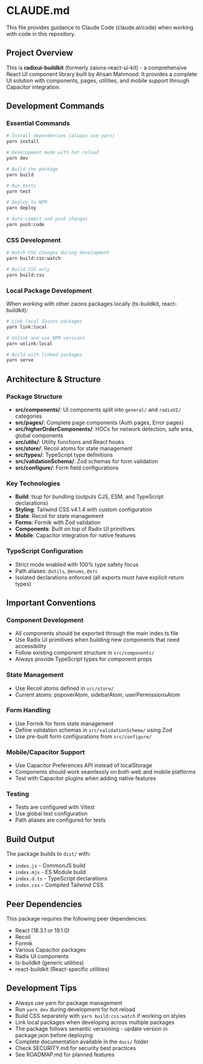# CLAUDE.md

This file provides guidance to Claude Code (claude.ai/code) when working with code in this repository.

## Project Overview

This is **radixui-buildkit** (formerly zaions-react-ui-kit) - a comprehensive React UI component library built by Ahsan Mahmood. It provides a complete UI solution with components, pages, utilities, and mobile support through Capacitor integration.

## Development Commands

### Essential Commands

```bash
# Install dependencies (always use yarn)
yarn install

# Development mode with hot reload
yarn dev

# Build the package
yarn build

# Run tests
yarn test

# Deploy to NPM
yarn deploy

# Auto-commit and push changes
yarn push:code
```

### CSS Development

```bash
# Watch CSS changes during development
yarn build:css:watch

# Build CSS only
yarn build:css
```

### Local Package Development

When working with other zaions packages locally (ts-buildkit, react-buildkit):

```bash
# Link local Zaions packages
yarn link:local

# Unlink and use NPM versions
yarn unlink:local

# Build with linked packages
yarn serve
```

## Architecture & Structure

### Package Structure

- **src/components/**: UI components split into `general/` and `radixUI/` categories
- **src/pages/**: Complete page components (Auth pages, Error pages)
- **src/higherOrderComponents/**: HOCs for network detection, safe area, global components
- **src/utils/**: Utility functions and React hooks
- **src/store/**: Recoil atoms for state management
- **src/types/**: TypeScript type definitions
- **src/validationSchema/**: Zod schemas for form validation
- **src/configure/**: Form field configurations

### Key Technologies

- **Build**: tsup for bundling (outputs CJS, ESM, and TypeScript declarations)
- **Styling**: Tailwind CSS v4.1.4 with custom configuration
- **State**: Recoil for state management
- **Forms**: Formik with Zod validation
- **Components**: Built on top of Radix UI primitives
- **Mobile**: Capacitor integration for native features

### TypeScript Configuration

- Strict mode enabled with 100% type safety focus
- Path aliases: `@utils`, `@enums`, `@src`
- Isolated declarations enforced (all exports must have explicit return types)

## Important Conventions

### Component Development

- All components should be exported through the main index.ts file
- Use Radix UI primitives when building new components that need accessibility
- Follow existing component structure in `src/components/`
- Always provide TypeScript types for component props

### State Management

- Use Recoil atoms defined in `src/store/`
- Current atoms: popoverAtom, sidebarAtom, userPermissionsAtom

### Form Handling

- Use Formik for form state management
- Define validation schemas in `src/validationSchema/` using Zod
- Use pre-built form configurations from `src/configure/`

### Mobile/Capacitor Support

- Use Capacitor Preferences API instead of localStorage
- Components should work seamlessly on both web and mobile platforms
- Test with Capacitor plugins when adding native features

### Testing

- Tests are configured with Vitest
- Use global test configuration
- Path aliases are configured for tests

## Build Output

The package builds to `dist/` with:

- `index.js` - CommonJS build
- `index.mjs` - ES Module build
- `index.d.ts` - TypeScript declarations
- `index.css` - Compiled Tailwind CSS

## Peer Dependencies

This package requires the following peer dependencies:

- React (18.3.1 or 19.1.0)
- Recoil
- Formik
- Various Capacitor packages
- Radix UI components
- ts-buildkit (generic utilities)
- react-buildkit (React-specific utilities)

## Development Tips

- Always use yarn for package management
- Run `yarn dev` during development for hot reload
- Build CSS separately with `yarn build:css:watch` if working on styles
- Link local packages when developing across multiple packages
- The package follows semantic versioning - update version in package.json before deploying
- Complete documentation available in the `docs/` folder
- Check SECURITY.md for security best practices
- See ROADMAP.md for planned features
